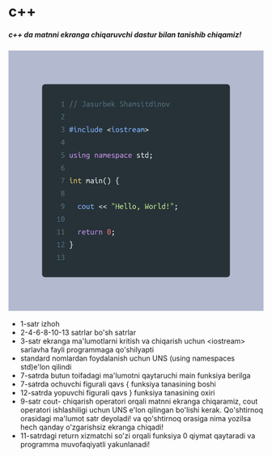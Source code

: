 # c++ 
#####  c++ da matnni ekranga chiqaruvchi dastur bilan tanishib chiqamiz! 
![alt text](carbon(1).png)

* 1-satr izhoh
* 2-4-6-8-10-13 satrlar bo'sh satrlar
* 3-satr ekranga ma'lumotlarni kritish va chiqarish uchun <iostream<cpp>> sarlavha fayli programmaga qo'shilyapti
* standard nomlardan foydalanish uchun UNS (using namespaces std)e'lon qilindi
* 7-satrda butun toifadagi ma'lumotni qaytaruchi main funksiya berilga
* 7-satrda ochuvchi figurali qavs { funksiya tanasining boshi
* 12-satrda yopuvchi figurali qavs } funksiya tanasining oxiri
* 9-satr cout- chiqarish operatori orqali matnni ekranga chiqaramiz, cout operatori ishlashiligi uchun UNS e'lon qilingan bo'lishi kerak.
Qo'shtirnoq orasidagi ma'lumot satr deyoladi! va qo'shtirnoq orasiga nima yozilsa hech qanday o'zgarishsiz ekranga chiqadi!
* 11-satrdagi return xizmatchi so'zi orqali funksiya 0 qiymat qaytaradi va programma muvofaqiyatli yakunlanadi!
